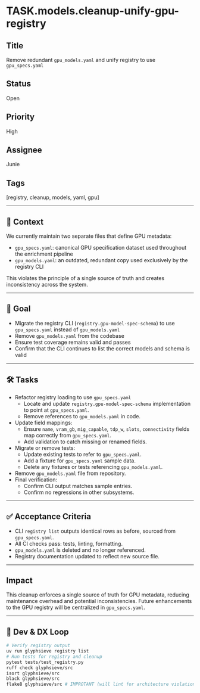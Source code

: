 # TASK.models.cleanup-unify-gpu-registry

## Title
Remove redundant `gpu_models.yaml` and unify registry to use `gpu_specs.yaml`

## Status
Open

## Priority
High

## Assignee
Junie

## Tags
[registry, cleanup, models, yaml, gpu]

---

## 🧠 Context

We currently maintain two separate files that define GPU metadata:

- `gpu_specs.yaml`: canonical GPU specification dataset used throughout the enrichment pipeline
- `gpu_models.yaml`: an outdated, redundant copy used exclusively by the registry CLI

This violates the principle of a single source of truth and creates inconsistency across the system.

---

## 🎯 Goal

- Migrate the registry CLI (`registry.gpu-model-spec-schema`) to use `gpu_specs.yaml` instead of `gpu_models.yaml`
- Remove `gpu_models.yaml` from the codebase
- Ensure test coverage remains valid and passes
- Confirm that the CLI continues to list the correct models and schema is valid

---

## 🛠️ Tasks

- Refactor registry loading to use `gpu_specs.yaml`
  - Locate and update `registry.gpu-model-spec-schema` implementation to point at `gpu_specs.yaml`.
  - Remove references to `gpu_models.yaml` in code.
- Update field mappings:
  - Ensure `name`, `vram_gb`, `mig_capable`, `tdp_w`, `slots`, `connectivity` fields map correctly from `gpu_specs.yaml`.
  - Add validation to catch missing or renamed fields.
- Migrate or remove tests:
  - Update existing tests to refer to `gpu_specs.yaml`.
  - Add a fixture for `gpu_specs.yaml` sample data.
  - Delete any fixtures or tests referencing `gpu_models.yaml`.
- Remove `gpu_models.yaml` file from repository.
- Final verification:
  - Confirm CLI output matches sample entries.
  - Confirm no regressions in other subsystems.

---

## ✅ Acceptance Criteria

- CLI `registry list` outputs identical rows as before, sourced from `gpu_specs.yaml`.
- All CI checks pass: tests, linting, formatting.
- `gpu_models.yaml` is deleted and no longer referenced.
- Registry documentation updated to reflect new source file.

---

## Impact

This cleanup enforces a single source of truth for GPU metadata, reducing maintenance overhead and potential inconsistencies. Future enhancements to the GPU registry will be centralized in `gpu_specs.yaml`.

---

## 🧪 Dev & DX Loop

```bash
# Verify registry output
uv run glyphsieve registry list
# Run tests for registry and cleanup
pytest tests/test_registry.py
ruff check glyphsieve/src
isort glyphsieve/src
black glyphsieve/src
flake8 glyphsieve/src # IMPROTANT (will lint for architecture violations (GLS))
```
